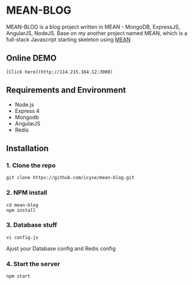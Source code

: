 # MEAN-BLOG
MEAN-BLOG is a blog project written in MEAN - MongoDB, ExpressJS, AngularJS, NodeJS.
Base on my another project named MEAN, which is a full-stack Javascript starting skeleton using [MEAN](https://github.com/icyse/mean)

## Online DEMO

	[Click here](http://114.215.164.12:3000)

## Requirements and Environment
* Node.js
* Express 4
* Mongodb
* AngularJS
* Redis

## Installation

### 1. Clone the repo

    git clone https://github.com/icyse/mean-blog.git

### 2. NPM install

    cd mean-blog
    npm install
    
### 3. Database stuff

	vi config.js

Ajust your Database config and Redis config

### 4. Start the server

	npm start
